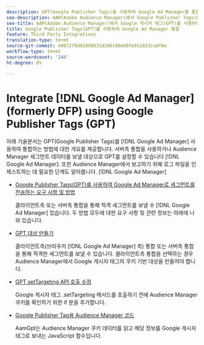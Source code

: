 ```yaml
---
description: GPT(Google Publisher Tags)를 사용하여 Google Ad Manager를 통합하는 방법에 대한 개요입니다.
seo-description: AAM(Adobe Audience Manager)에서 Google Publisher Tags(GPT)를 사용하여 Google Ad Manager를 통합하는 방법에 대한 개요입니다.
seo-title: AAM(Adobe Audience Manager)에서 Google 게시자 태그(GPT)를 사용하여 Google 광고 관리자 통합
title: Google Publisher Tags(GPT)를 사용하여 Google Ad Manager 통합
feature: Third Party Integrations
translation-type: tm+mt
source-git-commit: e007279d81998031d2d61d0e68fe911813cadf8e
workflow-type: tm+mt
source-wordcount: '244'
ht-degree: 6%

---
```



# Integrate [!DNL Google Ad Manager] (formerly DFP) using Google Publisher Tags (GPT)

아래 기술문서는 GPT(Google Publisher Tags)를 [!DNL Google Ad Manager] 사용하여 통합하는 방법에 대한 개요를 제공합니다. 서버측 통합을 사용하거나 Audience Manager 세그먼트 데이터를 보낼 대상으로 GPT를 설정할 수 있습니다 [!DNL Google Ad Manager]. 또한 Audience Manager에서 보고하기 위해 로그 파일을 인제스트하는 데 필요한 단계도 알아봅니다. [!DNL Google Ad Manager]

* [Google Publisher Tags(GPT)를 사용하여 Google Ad Manager로 세그먼트를 전송하는 요구 사항 및 방법](/help/using/integration/gpt-aam-destination/gpt-aam-requirements.md)

   클라이언트측 또는 서버측 통합을 통해 적격 세그먼트를 보낼 수 [!DNL Google Ad Manager] 있습니다. 두 방법 모두에 대한 요구 사항 및 관련 정보는 아래에 나와 있습니다.

* [GPT 대상 만들기](/help/using/integration/gpt-aam-destination/gpt-aam-create-destination.md)

   클라이언트측(브라우저 [!DNL Google Ad Manager] 측) 통합 또는 서버측 통합을 통해 적격한 세그먼트를 보낼 수 있습니다. 클라이언트측 통합을 선택하는 경우 Audience Manager에서 Google 게시자 태그의 쿠키 기반 대상을 만들어야 합니다.

* [GPT setTargeting API 호출 수정](/help/using/integration/gpt-aam-destination/gpt-aam-modify-api.md)

   Google 게시자 태그 .setTargeting 메서드를 호출하기 전에 Audience Manager 쿠키를 확인하기 위한 if 문을 추가합니다.

* [Google Publisher Tag용 Audience Manager 코드](/help/using/integration/gpt-aam-destination/gpt-aam-aamgpt-code.md)

   AamGpt는 Audience Manager 쿠키 데이터를 읽고 해당 정보를 Google 게시자 태그로 보내는 JavaScript 함수입니다.
